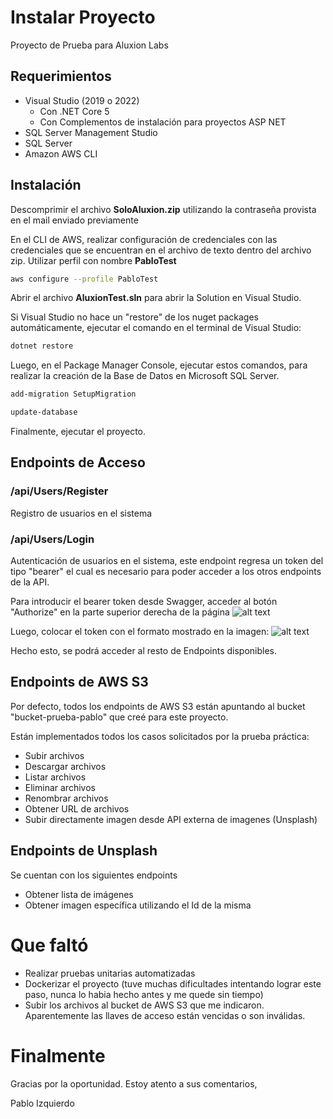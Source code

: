 # Instalar Proyecto

Proyecto de Prueba para Aluxion Labs

## Requerimientos

* Visual Studio (2019 o 2022)
  - Con .NET Core 5
  - Con Complementos de instalación para proyectos ASP NET
* SQL Server Management Studio
* SQL Server
* Amazon AWS CLI

## Instalación

Descomprimir el archivo **SoloAluxion.zip** utilizando la contraseña provista en el mail enviado previamente

En el CLI de AWS, realizar configuración de credenciales con las credenciales que se encuentran en el archivo de texto dentro del archivo zip. Utilizar perfil con nombre **PabloTest**

```bash
aws configure --profile PabloTest
```


Abrir el archivo **AluxionTest.sln** para abrir la Solution en Visual Studio.

Si Visual Studio no hace un "restore" de los nuget packages automáticamente, ejecutar el comando en el terminal de Visual Studio: 
```bash
dotnet restore
```

Luego, en el Package Manager Console, ejecutar estos comandos, para realizar la creación de la Base de Datos en Microsoft SQL Server.
```bash
add-migration SetupMigration
```
```bash
update-database
```


Finalmente, ejecutar el proyecto.




## Endpoints de Acceso

### ​/api​/Users​/Register

Registro de usuarios en el sistema

### /api/Users/Login

Autenticación de usuarios en el sistema, este endpoint regresa un token del tipo "bearer" el cual es necesario para poder acceder a los otros endpoints de la API. 

Para introducir el bearer token desde Swagger, acceder al botón "Authorize" en la parte superior derecha de la página
![alt text](https://i.imgur.com/RWb04wK.jpg)

Luego, colocar el token con el formato mostrado en la imagen:
![alt text](https://i.imgur.com/myYa6HX.jpg)

Hecho esto, se podrá acceder al resto de Endpoints disponibles.

## Endpoints de AWS S3

Por defecto, todos los endpoints de AWS S3 están apuntando al bucket "bucket-prueba-pablo" que creé para este proyecto. 

Están implementados todos los casos solicitados por la prueba práctica:
* Subir archivos
* Descargar archivos
* Listar archivos
* Eliminar archivos
* Renombrar archivos
* Obtener URL de archivos
* Subir directamente imagen desde API externa de imagenes (Unsplash)

## Endpoints de Unsplash

Se cuentan con los siguientes endpoints

* Obtener lista de imágenes
* Obtener imagen específica utilizando el Id de la misma


# Que faltó

* Realizar pruebas unitarias automatizadas
* Dockerizar el proyecto (tuve muchas dificultades intentando lograr este paso, nunca lo habia hecho antes y me quede sin tiempo)
* Subir los archivos al bucket de AWS S3 que me indicaron. Aparentemente las llaves de acceso están vencidas o son inválidas.

# Finalmente

Gracias por la oportunidad. Estoy atento a sus comentarios,

Pablo Izquierdo
